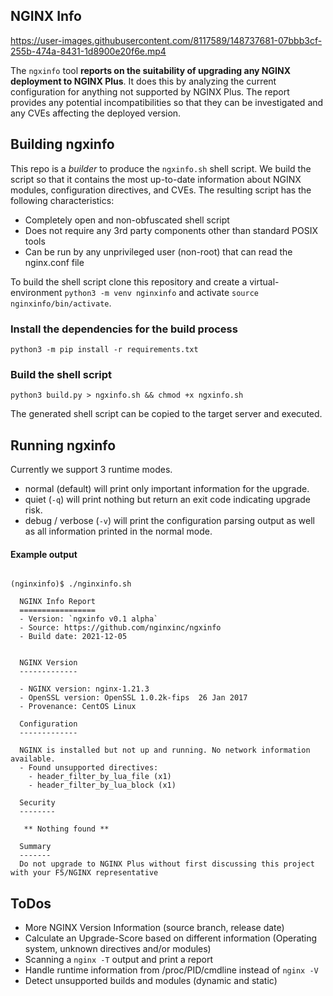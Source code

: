 ## NGINX Info

https://user-images.githubusercontent.com/8117589/148737681-07bbb3cf-255b-474a-8431-1d8900e20f6e.mp4


The `ngxinfo` tool **reports on the suitability of upgrading any NGINX deployment to NGINX Plus**. It does this by analyzing the current configuration for anything not supported by NGINX Plus. The report provides any potential incompatibilities so that they can be investigated and any CVEs affecting the deployed version.

## Building ngxinfo

This repo is a _builder_ to produce the `ngxinfo.sh` shell script. We build the script so that it contains the most up-to-date information about NGINX modules, configuration directives, and CVEs. The resulting script has the following characteristics:

 * Completely open and non-obfuscated shell script
 * Does not require any 3rd party components other than standard POSIX tools
 * Can be run by any unprivileged user (non-root) that can read the nginx.conf file

To build the shell script clone this repository and create a virtual-environment
`python3 -m venv nginxinfo` and activate `source nginxinfo/bin/activate`.

### Install the dependencies for the build process
```shell
python3 -m pip install -r requirements.txt
```

### Build the shell script
```shell
python3 build.py > ngxinfo.sh && chmod +x ngxinfo.sh
```

The generated shell script can be copied to the target server and executed.

## Running ngxinfo
Currently we support 3 runtime modes.
- normal (default) will print only important information for the upgrade.
- quiet (`-q`) will print nothing but return an exit code indicating upgrade risk.
- debug / verbose (`-v`) will print the configuration parsing output as well as all information printed in the normal mode.

#### Example output
```shell

(nginxinfo)$ ./nginxinfo.sh

  NGINX Info Report
  =================
  - Version: `ngxinfo v0.1 alpha`
  - Source: https://github.com/nginxinc/ngxinfo
  - Build date: 2021-12-05


  NGINX Version
  -------------

  - NGINX version: nginx-1.21.3
  - OpenSSL version: OpenSSL 1.0.2k-fips  26 Jan 2017
  - Provenance: CentOS Linux

  Configuration
  -------------

  NGINX is installed but not up and running. No network information available.
  - Found unsupported directives:
    - header_filter_by_lua_file (x1)
    - header_filter_by_lua_block (x1)

  Security
  --------

   ** Nothing found **

  Summary
  -------
  Do not upgrade to NGINX Plus without first discussing this project with your F5/NGINX representative
```

## ToDos

- More NGINX Version Information (source branch, release date)
- Calculate an Upgrade-Score based on different information (Operating system, unknown directives and/or modules)
- Scanning a `nginx -T` output and print a report
- Handle runtime information from /proc/PID/cmdline instead of `nginx -V`
- Detect unsupported builds and modules (dynamic and static)
